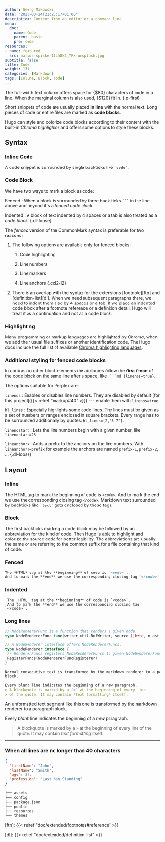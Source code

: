 ```yaml
---
author: Georg Makowski
date: "2021-03-24T21:23:17+01:00"
description: Content from an editor or a command line
menu:
  doc:
    name: Code
    parent: basic
    pre: code
resources:
- name: featured
  src: markus-spiske-1LLh8k2_YFk-unsplash.jpg
subtitle: false
title: Code
weight: 135
categories: [Markdown]
tags: [Inline, Block, Code]
---
```


The full-width text column offers space for {$80} characters of code in a line. When the marginal column is also used, {$120} fit in.
{.p-first} <!--more-->

Short snippets of code are usually placed **in line** with the normal text. Long pieces of code or entire files are marked as **code blocks**.

Hugo can style and colorize code blocks according to their content with the built-in _Chroma highlighter_ and offers some options to style these blocks.  

## Syntax

### Inline Code

A code snippet is surrounded by single backticks like `` `code` ``.

### Code Block

We have two ways to mark a block as code:

Fenced
: When a block is surrounded by three back-ticks `` ``` `` in the line above and beyond it's a _fenced code block_.

Indented
: A block of text indented by 4 spaces or a tab is also treated as a _code block_.
{.dl-loose}

The _fenced_ version of the CommonMark syntax is preferable for two reasons:

1. The following options are available only for fenced blocks:

   1. Code highlighting

   2. Line numbers

   3. Line markers

   4. Line anchors
   {.col2-l2}

2. There is an overlap with the syntax for the extensions [footnote][ftn] and [definition-list][dl]. When we need subsequent paragraphs there, we need to indent them also by 4 spaces or a tab. If we place an indented code block after a footnote reference or a definition detail, Hugo will treat it as a continuation and not as a code block.

### Highlighting

Many programming or markup languages are highlighted by _Chroma_, when we add their usual file suffixes or another identification code. The Hugo docs include the full list of available [Chroma highlighting languages][hugochroma].

### Additional styling for fenced code blocks

In contrast to other block elements the attributes follow the **first fence** of the code block on the same line after a space, like `` ```md {linenos=true}``.

The options suitable for Perplex are:

`linenos`
: Enables or disables line numbers. They are disabled by default [for this project]({{< relref "markup#40" >}}) --- enable them with `linenos=true`.

`hl_lines`
: Especially highlights some code lines. The lines must be given as a set of numbers or ranges enclosed in square brackets. Every range has to be surrounded additionally by quotes: `hl_lines=[2,"5-7"]`.

`linenostart`
: Lets the line numbers begin with a given number, like `linenostart=23`

`lineanchors`
: Adds a prefix to the anchors on the line numbers. With `lineanchors=prefix` for example the anchors are named `prefix-1`, `prefix-2`, ...
{.dl-loose}

## Layout

### Inline

The HTML tag to mark the beginning of code is `<code>`. And to mark the end we use the corresponding closing tag `</code>`. Markdown text surrounded by backticks like `` `text` `` gets enclosed by these tags.

### Block

The first backticks marking a code block may be followed by an abbreviation for the kind of code. Then Hugo is able to highlight and colorize the source code for better legibility. The abbreviations are usually the same or are referring to the common suffix for a file containing that kind of code.

### Fenced

```md
The *HTML* tag at the **beginning** of code is `<code>`.
And to mark the **end** we use the corresponding closing tag `</code>`.
```

### Indented

     The _HTML_ tag at the **beginning** of code is `<code>`.
     And to mark the **end** we use the corresponding closing tag `</code>`.

### Long lines

```go {class=full-width linenos=true}
// NodeRendererFunc is a function that renders a given node.
type NodeRendererFunc func(writer util.BufWriter, source []byte, n ast.Node, entering bool) (ast.WalkStatus, error)

// A NodeRenderer interface offers NodeRendererFuncs.
type NodeRenderer interface {
 // RendererFuncs registers NodeRendererFuncs to given NodeRendererFuncRegisterer.
 RegisterFuncs(NodeRendererFuncRegisterer)
}
```

```md {linenos=true, linenostart=3, hl_lines=["3-4"]}
Normal consecutive text is transformed by the markdown renderer to a paragraph
block.

Every blank line indicates the beginning of a new paragraph.
> A blockquote is marked by a `>` at the beginning of every line
> of the quote. It may contain *text formatting* itself.
```

An unformatted text segment like this one is transformed by the markdown renderer to a paragraph block.

Every _blank_ line indicates the beginning of a _new_ paragraph.
> A blockquote is marked by a `>` at the beginning of every line of the quote. It may contain _text formatting_ itself.

***

### When all lines are no longer than 40 characters

```json
{
  "firstName": "John",
  "lastName": "Smith",
  "age": 35,
  "profession": "Last Man Standing"
}
```

```bash {.lh15}
├── assets
├── config
├── package.json
├── public
├── resources
└── themes
```

[hugochroma]: https://gohugo.io/content-management/syntax-highlighting/#list-of-chroma-highlighting-languages

[ftn]: {{< relref "doc/extended/footnotes#reference" >}}

[dl]: {{< relref "doc/extended/definition-list" >}}
